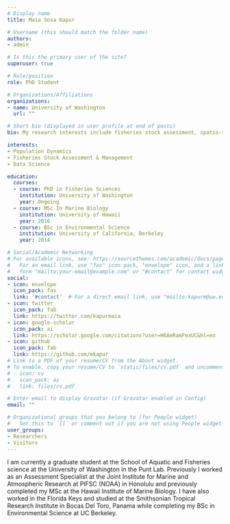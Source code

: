 ```yaml
---
# Display name
title: Maia Sosa Kapur

# Username (this should match the folder name)
authors:
- admin

# Is this the primary user of the site?
superuser: true

# Role/position
role: PhD Student

# Organizations/Affiliations
organizations:
- name: University of Washington
  url: ""

# Short bio (displayed in user profile at end of posts)
bio: My research interests include fisheries stock assessment, spatio-temporal modeling, and improving data science tools for ecological managers.

interests:
- Population Dynamics
- Fisheries Stock Assessment & Management
- Data Science

education:
  courses:
  - course: PhD in Fisheries Sciences
    institution: University of Washington
    year: Ongoing
  - course: MSc In Marine Biology
    institution: University of Hawaii
    year: 2016
  - course: BSc in Environmental Science
    institution: University of California, Berkeley
    year: 2014

# Social/Academic Networking
# For available icons, see: https://sourcethemes.com/academic/docs/page-builder/#icons
#   For an email link, use "fas" icon pack, "envelope" icon, and a link in the
#   form "mailto:your-email@example.com" or "#contact" for contact widget.
social:
- icon: envelope
  icon_pack: fas
  link: '#contact'  # For a direct email link, use "mailto:kapurm@uw.edu".
- icon: twitter
  icon_pack: fab
  link: https://twitter.com/kapurmaia
- icon: google-scholar
  icon_pack: ai
  link: https://scholar.google.com/citations?user=H6AeRamFmxUC&hl=en
- icon: github
  icon_pack: fab
  link: https://github.com/mkapur
# Link to a PDF of your resume/CV from the About widget.
# To enable, copy your resume/CV to `static/files/cv.pdf` and uncomment the lines below.
# - icon: cv
#   icon_pack: ai
#   link: files/cv.pdf

# Enter email to display Gravatar (if Gravatar enabled in Config)
email: ""

# Organizational groups that you belong to (for People widget)
#   Set this to `[]` or comment out if you are not using People widget.
user_groups:
- Researchers
- Visitors
---
```


I am currently a graduate student at the School of Aquatic and Fisheries science at the University of Washington in the Punt Lab.  Previously I worked as an Assessment Specialist at the Joint Institute for Marine and Atmospheric Research at PIFSC (NOAA) in Honolulu and previously completed my MSc at the Hawaii Institute of Marine Biology. I have also worked in the Florida Keys and studied at the Smithsonian Tropical Research Institute in Bocas Del Toro, Panama while completing my BSc in Environmental Science at UC Berkeley.
